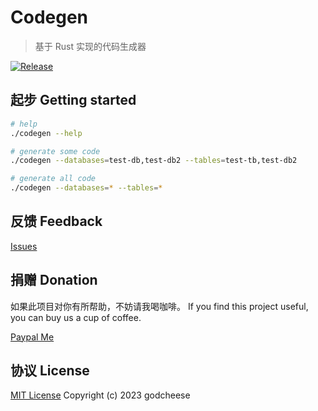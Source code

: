 # Codegen

> 基于 Rust 实现的代码生成器

[![Release](https://github.com/godcheese/codegen/actions/workflows/release.yml/badge.svg?event=push)](https://github.com/godcheese/codegen/releases)

## 起步 Getting started

```bash
# help
./codegen --help

# generate some code
./codegen --databases=test-db,test-db2 --tables=test-tb,test-db2

# generate all code
./codegen --databases=* --tables=*
```

## 反馈 Feedback

[Issues](https://github.com/godcheese/codegen/issues)

## 捐赠 Donation

如果此项目对你有所帮助，不妨请我喝咖啡。 If you find this project useful, you can buy us a cup of coffee.

[Paypal Me](https://www.paypal.me/godcheese)

## 协议 License
[MIT License](https://github.com/godcheese/codegen/blob/main/LICENSE) Copyright (c) 2023 godcheese